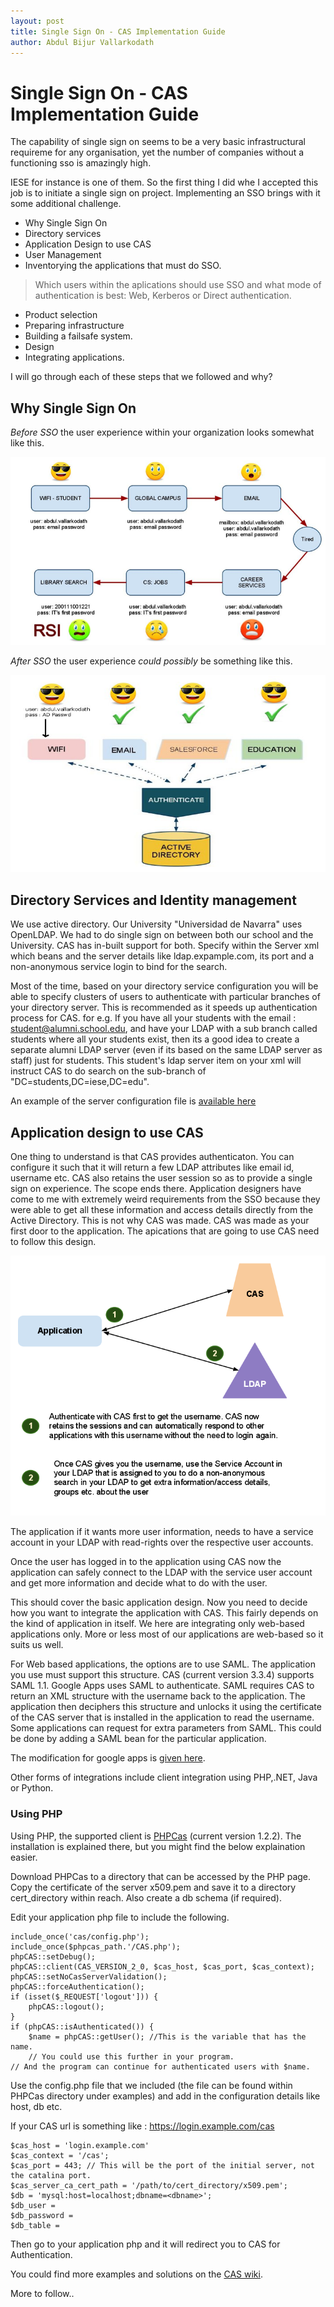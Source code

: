```yaml
---
layout: post
title: Single Sign On - CAS Implementation Guide
author: Abdul Bijur Vallarkodath
---
```


# Single Sign On - CAS Implementation Guide

 The capability of single sign on seems to be a very basic infrastructural requireme for any organisation, yet the number of companies without a functioning sso is amazingly high.

IESE for instance is one of them. So the first thing I did whe I accepted this job is to initiate a single sign on project. Implementing an SSO brings with it some additional challenge.

* Why Single Sign On
* Directory services
* Application Design to use CAS
* User Management
* Inventorying the applications that must do SSO.
> Which users within the aplications should use SSO and  what mode of authentication is best: Web, Kerberos or Direct authentication.
* Product selection
* Preparing infrastructure
* Building a failsafe system.
* Design
* Integrating applications.

I will go through each of these steps that we followed and why?

## Why Single Sign On

*Before SSO* the user experience within your organization looks somewhat like this.

![Multiple logins and multiple accounts](/work/cas/BeforeSSO.png "Before SSO")

*After SSO* the user experience _could possibly_ be something like this.

![Single login and one time entry](/work/cas/AfterSSO.png "After SSO")

## Directory Services and Identity management

We use active directory. Our University "Universidad de Navarra" uses OpenLDAP. We had to do single sign on between both our school and the University. CAS has in-built support for both. Specify within the Server xml which beans and the server details like ldap.expample.com, its port and a non-anonymous service login to bind for the search. 

Most of the time, based on your directory service configuration you will be able to specify clusters of users to authenticate with particular branches of your directory server. This is recommended as it speeds up authentication process for CAS. for e.g. If you have all your students with the email : student@alumni.school.edu, and have your LDAP with a sub branch called students where all your students exist, then its a good idea to create a separate alumni LDAP server (even if its based on the same LDAP server as staff) just for students. This student's ldap server item on your xml will instruct CAS to do search on the sub-branch of "DC=students,DC=iese,DC=edu".

An example of the server configuration file is [available here](http://github.com/avallark/avallark.github.com/projects/cas/server.xml)

## Application design to use CAS

One thing to understand is that CAS provides authenticaton. You can configure it such that it will return a few LDAP attributes like email id, username etc. CAS also retains the user session so as to provide a single sign on experience. The scope ends there. Application designers have come to me with extremely weird requirements from the SSO because they were able to get all these information and access details directly from the Active Directory. This is not why CAS was made. CAS was made as your first door to the application. The apications that are going to use CAS need to follow this design.

![Application design to use CAS](/work/cas/AppDesignCAS.png  "Application design to use CAS")

The application if it wants more user information, needs to have a service account in your LDAP with read-rights over the respective user accounts. 

Once the user has logged in to the application using CAS now the application can safely connect to the LDAP with the service user account and get more information and decide what to do with the user.

This should cover the basic application design. Now you need to decide how you want to integrate the application with CAS. This fairly depends on the kind of application in itself. We here are integrating only web-based applications only. More or less most of our applications are web-based so it suits us well.

For Web based applications, the options are to use SAML. The application you use must support this structure. CAS (current version 3.3.4) supports SAML 1.1. Google Apps uses SAML to authenticate. SAML requires CAS to return an XML structure with the username back to the application. The application then deciphers this structure and unlocks it using the certificate of the CAS server that is installed in the application to read the username. Some applications can request for extra parameters from SAML. This could be done by adding a SAML bean for the particular application. 

The modification for google apps is [given here](https://wiki.jasig.org/display/CASUM/SAML+2.0+%28Google+Accounts+Integration%29).

Other forms of integrations include client integration using PHP,.NET, Java or Python.

### Using PHP

Using PHP, the supported client is [PHPCas](https://wiki.jasig.org/display/CASC/phpCAS) (current version 1.2.2). The installation is explained there, but you might find the below explaination easier.

Download PHPCas to a directory that can be accessed by the PHP page. Copy the certificate of the server x509.pem and save it to a directory cert_directory within reach. Also create a db schema (if required). 

Edit your application php file to include the following.
	 
	include_once('cas/config.php');
	include_once($phpcas_path.'/CAS.php');
	phpCAS::setDebug();
	phpCAS::client(CAS_VERSION_2_0, $cas_host, $cas_port, $cas_context);
	phpCAS::setNoCasServerValidation();
	phpCAS::forceAuthentication();
	if (isset($_REQUEST['logout'])) {
        phpCAS::logout();
	}
	if (phpCAS::isAuthenticated()) {
		$name = phpCAS::getUser(); //This is the variable that has the name. 
		// You could use this further in your program.
	// And the program can continue for authenticated users with $name.
	

Use the config.php file that we included (the file can be found within PHPCas directory under examples) and add in the configuration details like host, db etc.

If your CAS url is something like : https://login.example.com/cas

	$cas_host = 'login.example.com'
	$cas_context = '/cas';
	$cas_port = 443; // This will be the port of the initial server, not the catalina port.
	$cas_server_ca_cert_path = '/path/to/cert_directory/x509.pem';
	$db = 'mysql:host=localhost;dbname=<dbname>';
	$db_user = 
	$db_password = 
	$db_table = 


Then go to your application php and it will redirect you to CAS for Authentication.

You could find more examples and solutions on the [CAS wiki](http://www.jasig.org/cas/client-integration).

More to follow..

